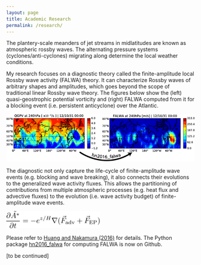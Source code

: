 ```yaml
---
layout: page
title: Academic Research
permalink: /research/
---
```


The plantery-scale meanders of jet streams in midlatitudes are known as atmospheric rossby waves. The alternating pressure systems (cyclones/anti-cyclones) migrating along determine the local weather conditions.

My research focuses on a diagnostic theory called the finite-amplitude local Rossby wave activity (FALWA) theory. It can characterize Rossby waves of arbitrary shapes and amplitudes, which goes beyond the scope of traditional linear Rossby wave theory. The figures below show the (left) quasi-geostrophic potential vorticity and (right) FALWA computed from it for a blocking event (i.e. persistent anticyclone) over the Atlantic.

![alt text](/assets/img/hn2016_falwa_diagram.png "Computing local wave activity from QGPV")
 
The diagnostic not only capture the life-cycle of finite-amplitude wave events (e.g. blocking and wave breaking), it also connects their evolutions to the generalized wave activity fluxes. This allows the partitioning of contributions from multiple atmospheric processes (e.g. heat flux and advective fluxes) to the evolution (i.e. wave activity budget) of finite-amplitude wave events.

<img src="/assets/img/Flux_equation.png" alt="Wave activity flux equation" style="width: 250px;"/> 

Please refer to [Huang and Nakamura (2016)](http://journals.ametsoc.org/doi/abs/10.1175/JAS-D-15-0194.1) for details. The Python package [hn2016_falwa](https://github.com/csyhuang/hn2016_falwa) for computing FALWA is now on Github. 

[to be continued]

